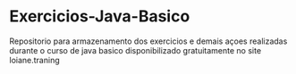 # Exercicios-Java-Basico
Repositorio para armazenamento dos exercicios e demais açoes realizadas durante o curso de java basico disponibilizado gratuitamente no site loiane.traning
